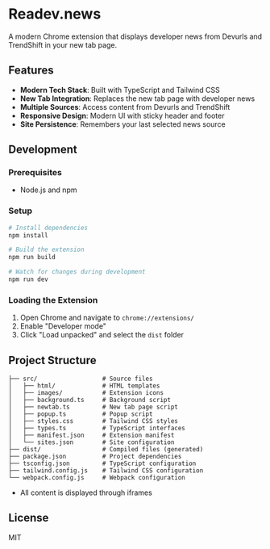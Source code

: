 # Readev.news

A modern Chrome extension that displays developer news from Devurls and TrendShift in your new tab page.

## Features

- **Modern Tech Stack**: Built with TypeScript and Tailwind CSS
- **New Tab Integration**: Replaces the new tab page with developer news
- **Multiple Sources**: Access content from Devurls and TrendShift
- **Responsive Design**: Modern UI with sticky header and footer
- **Site Persistence**: Remembers your last selected news source

## Development

### Prerequisites

- Node.js and npm

### Setup

```bash
# Install dependencies
npm install

# Build the extension
npm run build

# Watch for changes during development
npm run dev
```

### Loading the Extension

1. Open Chrome and navigate to `chrome://extensions/`
2. Enable "Developer mode"
3. Click "Load unpacked" and select the `dist` folder

## Project Structure

```
├── src/                  # Source files
│   ├── html/             # HTML templates
│   ├── images/           # Extension icons
│   ├── background.ts     # Background script
│   ├── newtab.ts         # New tab page script
│   ├── popup.ts          # Popup script
│   ├── styles.css        # Tailwind CSS styles
│   ├── types.ts          # TypeScript interfaces
│   ├── manifest.json     # Extension manifest
│   └── sites.json        # Site configuration
├── dist/                 # Compiled files (generated)
├── package.json          # Project dependencies
├── tsconfig.json         # TypeScript configuration
├── tailwind.config.js    # Tailwind CSS configuration
└── webpack.config.js     # Webpack configuration
```
- All content is displayed through iframes

## License

MIT
